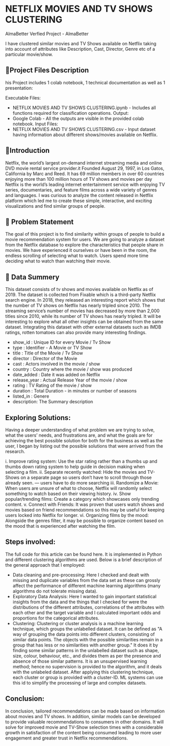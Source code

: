 


# NETFLIX MOVIES AND TV SHOWS CLUSTERING

AlmaBetter Verfied Project - AlmaBetter

I have clustered similar movies and TV Shows available on Netflix taking into account of attributes like Description, Cast, Director, Genre etc of a particular movie/show.



## 💾Project Files Description

 his Project includes 1 colab notebook, 1 technical documentation as well as 1 presentation:

Executable Files:
* NETFLIX MOVIES AND TV SHOWS CLUSTERING.ipynb - Includes all functions required for classification operations.
Output:
* Google Colab - All the outputs are visible in the provided colab notebook.
Input Files:
* NETFLIX MOVIES AND TV SHOWS CLUSTERING.csv - Input dataset having information about different shows/movies available on Netflix.


## 📖Introduction

Netflix, the world’s largest on-demand internet streaming media and online DVD movie rental service provider.it Founded August 29, 1997, in Los Gatos, California by Marc and Reed. It has 69 million members in over 60 countries enjoying more than 100 million hours of TV shows and movies per day Netflix is the world’s leading internet entertainment service with enjoying TV series, documentaries, and feature films across a wide variety of genres and languages. I was curious to analyze the content released in Netflix platform which led me to create these simple, interactive, and exciting visualizations and find similar groups of people.


## 📖 Problem Statement

The goal of this project is to find similarity within groups of people to build a movie recommendation system for users. We are going to analyze a dataset from the Netflix database to explore the characteristics that people share in movies. We have experienced it ourselves or have been in the room, the endless scrolling of selecting what to watch. Users spend more time deciding what to watch than watching their movie.

## 📖 Data Summery

This dataset consists of tv shows and movies available on Netflix as of 2019. The dataset is collected from Fixable which is a third-party Netflix search engine. In 2018, they released an interesting report which shows that the number of TV shows on Netflix has nearly tripled since 2010. The streaming service’s number of movies has decreased by more than 2,000 titles since 2010, while its number of TV shows has nearly tripled. It will be interesting to explore what all other insights can be obtained from the same dataset. Integrating this dataset with other external datasets such as IMDB ratings, rotten tomatoes can also provide many interesting findings.
*  show_id : Unique ID for every Movie / Tv Show
*  type : Identifier - A Movie or TV Show
*  title : Title of the Movie / Tv Show
*  director : Director of the Movie
*  cast : Actors involved in the movie / show
*  country : Country where the movie / show was produced
*  date_added : Date it was added on Netflix
*  release_year : Actual Release Year of the movie / show
*  rating : TV Rating of the movie / show
*  duration : Total Duration - in minutes or number of seasons
*  listed_in : Genere
*  description: The Summary description

## Exploring Solutions:
Having a deeper understanding of what problem we are trying to solve, what the users’ needs, and frustrations are, and what the goals are for achieving the best possible solution for both for the business as well as the user, I began by listing out the possible solutions that were arrived from the research.

i. Improve rating system: Use the star rating rather than a thumbs up and thumbs down rating system to help guide in decision making when selecting a film.
ii. Separate recently watched: Hide the movies and TV-Shows on a separate page so users don’t have to scroll through those already seen. — users have to do more searching
iii. Randomize a Movie: When users are unsure of what to choose, Netflix will randomly select something to watch based on their viewing history.
iv. Show popular/trending films: Create a category which showcases only trending content.
v. Connect with Friends: It was proven that users watch shows and movies based on friend recommendations so this may be useful for keeping users locked into Netflix for longer.
vi. Organizing films by the mood: Alongside the genres filter, it may be possible to organize content based on the mood that is experienced after watching the film.


## Steps involved:

The full code for this article can be found here. It is implemented in Python and different clustering algorithms are used. Below is a brief description of the general approach that I employed:

*  Data cleaning and pre-processing: Here I checked and dealt with missing and duplicate variables from the data set as these can grossly affect the performance of different machine learning algorithms (many algorithms do not tolerate missing data).
*  Exploratory Data Analysis: Here I wanted to gain important statistical insights from the data and the things that I checked for were the distributions of the different attributes, correlations of the attributes with each other and the target variable and I calculated important odds and proportions for the categorical attributes.
*  Clustering: Clustering or cluster analysis is a machine learning technique, which groups the unlabelled dataset. It can be defined as "A way of grouping the data points into different clusters, consisting of similar data points. The objects with the possible similarities remain in a group that has less or no similarities with another group." It does it by finding some similar patterns in the unlabelled dataset such as shape, size, colour, behaviour, etc., and divides them as per the presence and absence of those similar patterns. It is an unsupervised learning method; hence no supervision is provided to the algorithm, and it deals with the unlabeled dataset. After applying this clustering technique, each cluster or group is provided with a cluster-ID. ML systems can use this id to simplify the processing of large and complex datasets.

## Conclusion:
In conclusion, tailored recommendations can be made based on information about movies and TV shows. In addition, similar models can be developed to provide valuable recommendations to consumers in other domains. It will solve for improved movie and TV-Show selection times with a considerable growth in satisfaction of the content being consumed leading to more user engagement and greater trust in Netflix recommendations.
